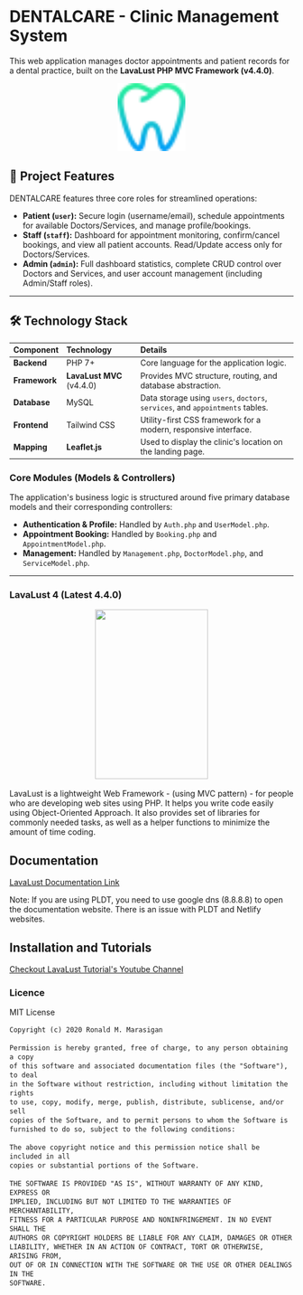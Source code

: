 # DENTALCARE - Clinic Management System

This web application manages doctor appointments and patient records for a dental practice, built on the **LavaLust PHP MVC Framework (v4.4.0)**.

<p align="center">
    <img src="./public/img/favicon-32x32.png" alt="Dentalcare App Icon" width="120"/>
</p>

## 🌟 Project Features

DENTALCARE features three core roles for streamlined operations:

* **Patient (`user`):** Secure login (username/email), schedule appointments for available Doctors/Services, and manage profile/bookings.
* **Staff (`staff`):** Dashboard for appointment monitoring, confirm/cancel bookings, and view all patient accounts. Read/Update access only for Doctors/Services.
* **Admin (`admin`):** Full dashboard statistics, complete CRUD control over Doctors and Services, and user account management (including Admin/Staff roles).

***

## 🛠️ Technology Stack

| Component | Technology | Details |
| :--- | :--- | :--- |
| **Backend** | PHP 7+ | Core language for the application logic. |
| **Framework** | **LavaLust MVC** (v4.4.0) | Provides MVC structure, routing, and database abstraction. |
| **Database** | MySQL | Data storage using `users`, `doctors`, `services`, and `appointments` tables. |
| **Frontend** | Tailwind CSS | Utility-first CSS framework for a modern, responsive interface. |
| **Mapping** | **Leaflet.js** | Used to display the clinic's location on the landing page. |

### Core Modules (Models & Controllers)

The application's business logic is structured around five primary database models and their corresponding controllers:

* **Authentication & Profile:** Handled by `Auth.php` and `UserModel.php`.
* **Appointment Booking:** Handled by `Booking.php` and `AppointmentModel.php`.
* **Management:** Handled by `Management.php`, `DoctorModel.php`, and `ServiceModel.php`.

***

### LavaLust 4 (Latest 4.4.0)
<p align="center">
    <img width="200" height="300" src="https://lavalust.netlify.app/_images/logo.png">
</p>
    LavaLust is a lightweight Web Framework - (using MVC pattern) - for people who are developing web sites using PHP. It helps you write code easily using Object-Oriented Approach. It also provides set of libraries for commonly needed tasks, as well as a helper functions to minimize the amount of time coding.

## Documentation
[LavaLust Documentation Link](https://lavalust.netlify.app)

<p>
    Note: If you are using PLDT, you need to use google dns (8.8.8.8) to open the documentation website. There is
    an issue with PLDT and Netlify websites.
</p>

## Installation and Tutorials

[Checkout LavaLust Tutorial's Youtube Channel](https://youtube.com/ronmarasigan)

### Licence
<p>
    MIT License

    Copyright (c) 2020 Ronald M. Marasigan

    Permission is hereby granted, free of charge, to any person obtaining a copy
    of this software and associated documentation files (the "Software"), to deal
    in the Software without restriction, including without limitation the rights
    to use, copy, modify, merge, publish, distribute, sublicense, and/or sell
    copies of the Software, and to permit persons to whom the Software is
    furnished to do so, subject to the following conditions:

    The above copyright notice and this permission notice shall be included in all
    copies or substantial portions of the Software.

    THE SOFTWARE IS PROVIDED "AS IS", WITHOUT WARRANTY OF ANY KIND, EXPRESS OR
    IMPLIED, INCLUDING BUT NOT LIMITED TO THE WARRANTIES OF MERCHANTABILITY,
    FITNESS FOR A PARTICULAR PURPOSE AND NONINFRINGEMENT. IN NO EVENT SHALL THE
    AUTHORS OR COPYRIGHT HOLDERS BE LIABLE FOR ANY CLAIM, DAMAGES OR OTHER
    LIABILITY, WHETHER IN AN ACTION OF CONTRACT, TORT OR OTHERWISE, ARISING FROM,
    OUT OF OR IN CONNECTION WITH THE SOFTWARE OR THE USE OR OTHER DEALINGS IN THE
    SOFTWARE.
</p>
